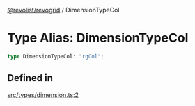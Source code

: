 [@revolist/revogrid](README.md) / DimensionTypeCol

# Type Alias: DimensionTypeCol

```ts
type DimensionTypeCol: "rgCol";
```

## Defined in

[src/types/dimension.ts:2](https://github.com/revolist/revogrid/blob/bdb9e42430f63c1d6612c6ca28338cbed0c26a6c/src/types/dimension.ts#L2)
